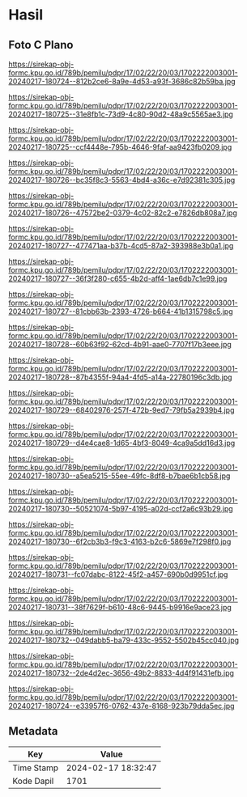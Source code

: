# Hasil

## Foto C Plano

https://sirekap-obj-formc.kpu.go.id/789b/pemilu/pdpr/17/02/22/20/03/1702222003001-20240217-180724--812b2ce6-8a9e-4d53-a93f-3686c82b59ba.jpg

https://sirekap-obj-formc.kpu.go.id/789b/pemilu/pdpr/17/02/22/20/03/1702222003001-20240217-180725--31e8fb1c-73d9-4c80-90d2-48a9c5565ae3.jpg

https://sirekap-obj-formc.kpu.go.id/789b/pemilu/pdpr/17/02/22/20/03/1702222003001-20240217-180725--ccf4448e-795b-4646-9faf-aa9423fb0209.jpg

https://sirekap-obj-formc.kpu.go.id/789b/pemilu/pdpr/17/02/22/20/03/1702222003001-20240217-180726--bc35f8c3-5563-4bd4-a36c-e7d92381c305.jpg

https://sirekap-obj-formc.kpu.go.id/789b/pemilu/pdpr/17/02/22/20/03/1702222003001-20240217-180726--47572be2-0379-4c02-82c2-e7826db808a7.jpg

https://sirekap-obj-formc.kpu.go.id/789b/pemilu/pdpr/17/02/22/20/03/1702222003001-20240217-180727--477471aa-b37b-4cd5-87a2-393988e3b0a1.jpg

https://sirekap-obj-formc.kpu.go.id/789b/pemilu/pdpr/17/02/22/20/03/1702222003001-20240217-180727--36f3f280-c655-4b2d-aff4-1ae6db7c1e99.jpg

https://sirekap-obj-formc.kpu.go.id/789b/pemilu/pdpr/17/02/22/20/03/1702222003001-20240217-180727--81cbb63b-2393-4726-b664-41b1315798c5.jpg

https://sirekap-obj-formc.kpu.go.id/789b/pemilu/pdpr/17/02/22/20/03/1702222003001-20240217-180728--60b63f92-62cd-4b91-aae0-7707f17b3eee.jpg

https://sirekap-obj-formc.kpu.go.id/789b/pemilu/pdpr/17/02/22/20/03/1702222003001-20240217-180728--87b4355f-94a4-4fd5-a14a-22780196c3db.jpg

https://sirekap-obj-formc.kpu.go.id/789b/pemilu/pdpr/17/02/22/20/03/1702222003001-20240217-180729--68402976-257f-472b-9ed7-79fb5a2939b4.jpg

https://sirekap-obj-formc.kpu.go.id/789b/pemilu/pdpr/17/02/22/20/03/1702222003001-20240217-180729--d4e4cae8-1d65-4bf3-8049-4ca9a5dd16d3.jpg

https://sirekap-obj-formc.kpu.go.id/789b/pemilu/pdpr/17/02/22/20/03/1702222003001-20240217-180730--a5ea5215-55ee-49fc-8df8-b7bae6b1cb58.jpg

https://sirekap-obj-formc.kpu.go.id/789b/pemilu/pdpr/17/02/22/20/03/1702222003001-20240217-180730--50521074-5b97-4195-a02d-ccf2a6c93b29.jpg

https://sirekap-obj-formc.kpu.go.id/789b/pemilu/pdpr/17/02/22/20/03/1702222003001-20240217-180730--6f2cb3b3-f9c3-4163-b2c6-5869e7f298f0.jpg

https://sirekap-obj-formc.kpu.go.id/789b/pemilu/pdpr/17/02/22/20/03/1702222003001-20240217-180731--fc07dabc-8122-45f2-a457-690b0d9951cf.jpg

https://sirekap-obj-formc.kpu.go.id/789b/pemilu/pdpr/17/02/22/20/03/1702222003001-20240217-180731--38f7629f-b610-48c6-9445-b9916e9ace23.jpg

https://sirekap-obj-formc.kpu.go.id/789b/pemilu/pdpr/17/02/22/20/03/1702222003001-20240217-180732--049dabb5-ba79-433c-9552-5502b45cc040.jpg

https://sirekap-obj-formc.kpu.go.id/789b/pemilu/pdpr/17/02/22/20/03/1702222003001-20240217-180732--2de4d2ec-3656-49b2-8833-4d4f91431efb.jpg

https://sirekap-obj-formc.kpu.go.id/789b/pemilu/pdpr/17/02/22/20/03/1702222003001-20240217-180724--e33957f6-0762-437e-8168-923b79dda5ec.jpg


## Metadata

| Key        | Value               |
| ---------- | ------------------- |
| Time Stamp | 2024-02-17 18:32:47 |
| Kode Dapil | 1701                |



